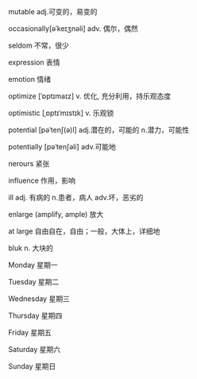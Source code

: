 mutable adj.可变的，易变的

occasionally[əˈkeɪʒnəli] adv. 偶尔，偶然

seldom 不常，很少

expression 表情

emotion 情绪

optimize [ˈɒptɪmaɪz] v. 优化, 充分利用，持乐观态度

optimistic [ˌɒptɪˈmɪstɪk] v. 乐观锁

potential  [pəˈtenʃ(ə)l] adj.潜在的，可能的 n.潜力，可能性

potentially [pəˈtenʃəli] adv.可能地

nerours 紧张

influence 作用，影响

ill  adj. 有病的 n.患者，病人 adv.坏，恶劣的

enlarge (amplify, ample) 放大

at large 自由自在，自由；一般，大体上，详细地

bluk n. 大块的

Monday  星期一

Tuesday 星期二

Wednesday 星期三

Thursday   星期四

Friday  星期五

Saturday  星期六

Sunday 星期日